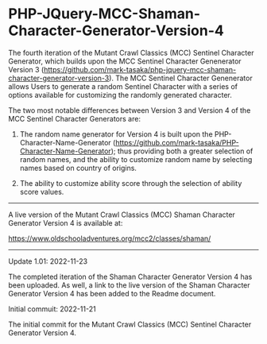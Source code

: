 # PHP-JQuery-MCC-Shaman-Character-Generator-Version-4

The fourth iteration of the Mutant Crawl Classics (MCC) Sentinel Character Generator, which builds upon the MCC Sentinel Character Genenerator Version 3 (https://github.com/mark-tasaka/php-jquery-mcc-shaman-character-generator-version-3). The MCC Sentinel Character Genenerator allows Users to generate a random Sentinel Character with a series of options available for customizing the randomly generated character.

The two most notable differences between Version 3 and Version 4 of the MCC Sentinel Character Generators are:

1. The random name generator for Version 4 is built upon the PHP-Character-Name-Generator (https://github.com/mark-tasaka/PHP-Character-Name-Generator); thus providing both a greater selection of random names, and the ability to customize random name by selecting names based on country of origins.

2. The ability to customize ability score through the selection of ability score values.

-----------

A live version of the Mutant Crawl Classics (MCC) Shaman Character Generator Version 4 is available at:

https://www.oldschooladventures.org/mcc2/classes/shaman/

-------------


Update 1.01: 2022-11-23

The completed iteration of the Shaman Character Generator Version 4 has been uploaded. As well, a link to the live version of the Shaman Character Generator Version 4 has been added to the Readme document.


Initial commuit: 2022-11-21

The initial commit for the Mutant Crawl Classics (MCC) Sentinel Character Generator Version 4.
